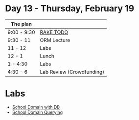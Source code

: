 # Day 13 - Thursday, February 19

The plan        |      |
----------------|-------
9:00 - 9:30     | [RAKE TODO](http://learn.flatironschool.com/lessons/3501)
9:30 - 11       | ORM Lecture
11 - 12         | Labs
12 - 1          | Lunch
1 - 4:30        | Labs
4:30 - 6        | Lab Review (Crowdfunding)

# Labs

* [School Domain with DB](http://learn.flatironschool.com/lessons/3497)
* [School Domain Querying](http://learn.flatironschool.com/lessons/3496)
